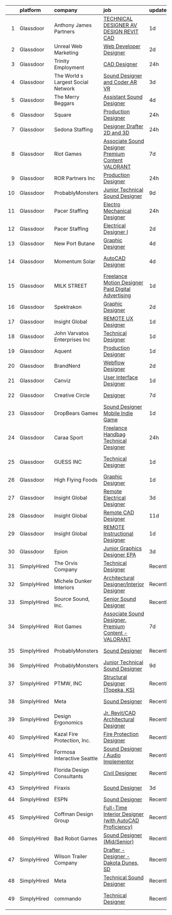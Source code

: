

|    | platform    | company                            | job                                                                                                                                                                                                                                                                                                                                                                                                                                                                                                                                                                                                                                                                                                                                                                                                                                                                                                                                                                       | update_time   | location             |
|---:|:------------|:-----------------------------------|:--------------------------------------------------------------------------------------------------------------------------------------------------------------------------------------------------------------------------------------------------------------------------------------------------------------------------------------------------------------------------------------------------------------------------------------------------------------------------------------------------------------------------------------------------------------------------------------------------------------------------------------------------------------------------------------------------------------------------------------------------------------------------------------------------------------------------------------------------------------------------------------------------------------------------------------------------------------------------|:--------------|:---------------------|
|  1 | Glassdoor   | Anthony James Partners             | [TECHNICAL DESIGNER  AV DESIGN    REVIT   CAD](https://www.glassdoor.com/partner/jobListing.htm?pos=104&ao=1110586&s=58&guid=000001836e4bbca49c8e0fe24a776211&src=GD_JOB_AD&t=SR&vt=w&ea=1&cs=1_3e849c0b&cb=1664002801239&jobListingId=1008156846454&cpc=75B6770C194DCF89&jrtk=3-0-1gdn4nf6gm6qq801-1gdn4nf70i3ag800-4e4ff46551c44c9c--6NYlbfkN0DROSrv34Jk2zQhZijQsDnd00-vWfWRvGJlNk1lx3O-5QfQfbpW_0r-xuzy2v8bRwWw0oGxG2t78MdhC3nOHI-NaeHjZZliCwloy-0CbQbt5uvWw06Fsc-wswcl8olXaKl5kSW5p2vfYg7ckq1YZW2h7bZfy5rgSSg7mekuHgE44keEqzyC49geS7e1C6vRje4KrJLwkBm1zR7OhJ_o-yGD-Og5FZ6GCRyXyXY-jlMmlhKAPY-saJRjmLX8E04gNXPEX6JowYCM9r3d-5lc9EuuthGN_hUI9nK3KYJ1k7r6TAcRbL1oZA6Fyq03KYNnxUHUyudZZZq2S4s242Df1rPi6x49ZENTpjzBDZbkCc-QtB0YYtls9HOymM2dRDk24jyP8XxpUgYKYKjhLUE136G9gopycIORReQe6FEN891ZJ85lf8cL9VE-lIFNP_RM9TCThRGFZDr-bQhF-Vhlk-PtDXYOkb0lirZLw7Bry4L17rHdUJMMuiksmHW1ttJu7POxSNR8tItv5Q%3D%3D)                                                                       | 1d            | Remote               |
|  2 | Glassdoor   | Unreal Web Marketing               | [Web Developer Designer](https://www.glassdoor.com/partner/jobListing.htm?pos=128&ao=1136043&s=58&guid=000001836e4bbca49c8e0fe24a776211&src=GD_JOB_AD&t=SR&vt=w&ea=1&cs=1_9daa598a&cb=1664002801242&jobListingId=1008153476588&jrtk=3-0-1gdn4nf6gm6qq801-1gdn4nf70i3ag800-fbc4c8a434496e6a-)                                                                                                                                                                                                                                                                                                                                                                                                                                                                                                                                                                                                                                                                              | 2d            | Remote               |
|  3 | Glassdoor   | Trinity Employment                 | [CAD Designer](https://www.glassdoor.com/partner/jobListing.htm?pos=110&ao=1110586&s=58&guid=000001836e4bbca49c8e0fe24a776211&src=GD_JOB_AD&t=SR&vt=w&ea=1&cs=1_2cceb676&cb=1664002801240&jobListingId=1008158655455&cpc=FAE5E775D180B2FB&jrtk=3-0-1gdn4nf6gm6qq801-1gdn4nf70i3ag800-e6ca8566b41a3a59--6NYlbfkN0AwzamFFjDVNWrCuB89ejkwiDk4KFYAH9h90TRAHCCsNwZXmUfwxgyuqTeIZDc0Sv2PcSCj_MfN2OqCLA8yOUogZT6ubHa9tIj8kXaA3I55f0EScIxCSnnxOwIk2A0tVDJwzIDhjVQap0-SlJ13vjZSDE3axRJylwFqfabmSzmW_BdAGurKxDt88WodHYkVryLuXj58JMFO_FQ8195oYtAvxTCdaLpr5uK-ZiEfKY0vnSvcFpmV6d-TNXhivNA28HaFutKdsdkraYo35b3xf9vXaEximcJaCNRDSqMK_GCeRV22bVaO7fS4YhCVPWpsxiwS9o3whN1_Umu6hRkmfM_i4GGgRINaxIkgCXOV3aj_vEY_0nirrB2LwFix6mWEj-n9vXsGDJfDORh9RO3F0W2KMToMH8HTCsc0RzfJHuRrPK3n7kF9dWD_7vpNxdHUG50raHgRnIgbLKUeRklwjd2N7eXMpOo3idWYVxElgwoCPgXMMQWDfdwevN3Gmug-PS20jOy6_BmHkZx6WwcV7Y1v_4BMIRGOXJ8%3D)                                                                                     | 24h           | Tulsa, OK            |
|  4 | Glassdoor   | The World s Largest Social Network | [Sound Designer and Coder  AR VR ](https://www.glassdoor.com/partner/jobListing.htm?pos=107&ao=1110586&s=58&guid=000001836e4bbca49c8e0fe24a776211&src=GD_JOB_AD&t=SR&vt=w&ea=1&cs=1_ae64b611&cb=1664002801240&jobListingId=1008152609369&cpc=3DB599BF2F4828F0&jrtk=3-0-1gdn4nf6gm6qq801-1gdn4nf70i3ag800-029dde3cb01d40f9--6NYlbfkN0DSgjPPcnEdvoK3uuxfISLALE6pB1FR7YSHOr_tSg5_QGIhoz_2VqUepdcKLBLI_zTYRTCT7JhMtsmiv5PZwdrfXc8C4oM_RsvOagtdCEtGSYYV8ryZTvSjsACElXiS5yq4SlRNZf23SMXNWOZHNwPA3maQ5tSxRZdryo6dILgpzpOp2QwpDoauLrqMsc6ORQQlrw-T2yCPbOhnuFvi7qciTc6s5MlX6sSzx7F8ZNtj_Rg15WQOeoa0WI9MAkw4rl5hYLMYdgKy-fD_tPltC5weIOz5G0cf3uVBZzZ9RS-G1OLfulQhu0yidj_ay0jFr7aAj4_UYlLQhYTpKTYeTCNyaFZpIX0K3tP_6vDclBsbg6Quh4dXuPwS2gqFE57SDKK8TW7WCzaM_tNvPuT2qjX9mK_Z8xyp8i2XsfmgIr5Z5i6njX7aqT3U-bmPgnxrYQVCAbttCyqtrvbT3aDoyVmPQiPEYGRsgBLPqNxATHd_IX7KZfugdCkfMMw0Yk6tvXxVHj3Mle3jX5sAvIkCjVF1Dh4-y5fTVYWe7aIhfymirpvpboRYYfE7A1sscBN3EOEPzoHqz4w9AMtZZo6a9o55TjMa0awf8iY%3D) | 3d            | Boston, MA           |
|  5 | Glassdoor   | The Merry Beggars                  | [Assistant Sound Designer](https://www.glassdoor.com/partner/jobListing.htm?pos=101&ao=1110586&s=58&guid=000001836e4bbca49c8e0fe24a776211&src=GD_JOB_AD&t=SR&vt=w&ea=1&cs=1_0838e2aa&cb=1664002801239&jobListingId=1008149306143&cpc=F41FEAB56D215062&jrtk=3-0-1gdn4nf6gm6qq801-1gdn4nf70i3ag800-04f00acba78acd55--6NYlbfkN0BBGG9LMNqL16EzDx9S3nKk4b6IwprgSJginr0DZD_oW3LpRtTNiygcE9IfHm5Gb9slpjT-UzFBGnIkfkE5vHD__58gsgAsgjAKlwWhzdKilxMWIOFSNG73XbKSiSbhgd5gieRThxTsLn8DF-uisYywGFmbEBQQBOKMw59W_wQHg9VqHqJ83qLbDEY5qqWKt8o_u-58sHkUTKwMpmnHud_xHx8BOBnz5WLfWks6xNT9nzkrl6hQNTPmSHGSkqPgON5-5rJiNh1x5DKS1uiqYYXfh35cM_V_77CrrbdwssvxV3Gv68APXyUFqW4Wmq664Dpfb-RjLRglplHG5a2YNIGYGOeJF1DwrKNGStt19rHVRDzB1upOqS8ObkYHHkXon_90qYePn2_ZiY93xwTvMzi-FNUPLhfGpqHD4c6PwY5XIyFLhX7wLTl5cUD3auT5LyaTponbj2mD-JcqcknqxOnyzKtsAj_qhz3c0xqzQ_vt5Y2V_gJhICB1IAPPKoJqHCg%3D)                                                                                                         | 4d            | Remote               |
|  6 | Glassdoor   | Square                             | [Production Designer](https://www.glassdoor.com/partner/jobListing.htm?pos=117&ao=1136043&s=58&guid=000001836e4bbca49c8e0fe24a776211&src=GD_JOB_AD&t=SR&vt=w&ea=1&cs=1_be18cdf0&cb=1664002801241&jobListingId=1008158339016&jrtk=3-0-1gdn4nf6gm6qq801-1gdn4nf70i3ag800-50cbdabe5291db5a-)                                                                                                                                                                                                                                                                                                                                                                                                                                                                                                                                                                                                                                                                                 | 24h           | Remote               |
|  7 | Glassdoor   | Sedona Staffing                    | [Designer   Drafter   2D and 3D](https://www.glassdoor.com/partner/jobListing.htm?pos=106&ao=1110586&s=58&guid=000001836e4bbca49c8e0fe24a776211&src=GD_JOB_AD&t=SR&vt=w&cs=1_0a8737fb&cb=1664002801239&jobListingId=1008158663381&cpc=BCC169F53084E245&jrtk=3-0-1gdn4nf6gm6qq801-1gdn4nf70i3ag800-c790cd5fa16e65ce--6NYlbfkN0CTRLmfzwekP9kdn8MCpub2J-dAlmPPu-YzMlOQ6GyTqK4pYVBM3iZCLV_ZmCSmnvXGR5UK_WXCYmkRBhPSj2ckKETHAyd0h31JwcOY4a0yxbo3UAW8Ooejsg9RApnsSDeh__gGDxftBu9eV_40lAdQgDECGeqUoXlmUvWV2vJwk_mozdwOAwYth3YnCEGlFfZggtYSuhYTPL9tcUJira3frFoH6DIpzyMdeKWmwRFMYNGpfhGD_9B9mgCSI0CI5CgW4YbGDPTvAYUuANcOrtqHKYG-5ZUWnIJe-JPdkwj6T2Q1bibp1I4oCxWpvDvP-Kw4odzA3xP9SedBGTKQNSzOGwcqQ27z88Ie2DlPlH_-zjTUVCGngL8rHyHxdvXj6by5SbMHkWL0O4RW1FC0UB-W1mGwGBvwNZ4rj-KJOGVhBGlq3PgA1EsKB_sV8xKqo3x054QHQ_SCCKFFNgxI80Ouz1DGDg_mRREPKtCLanPimw5hOMAKUOUNLR9J70A4g0xGTUpikAxwGeFC3VCQPh2-TeyhyBlxkyZmaCdA-EEDlIs_hcGO7uL_VhOnNhCi9zHMhYWmnPUnLFz00bPUXvWBVIKCu52mNwE%3D)        | 24h           | Dyersville, IA       |
|  8 | Glassdoor   | Riot Games                         | [Associate Sound Designer  Premium Content   VALORANT](https://www.glassdoor.com/partner/jobListing.htm?pos=122&ao=1136043&s=58&guid=000001836e4bbca49c8e0fe24a776211&src=GD_JOB_AD&t=SR&vt=w&ea=1&cs=1_61b29573&cb=1664002801241&jobListingId=1008145203524&jrtk=3-0-1gdn4nf6gm6qq801-1gdn4nf70i3ag800-bf4ac2655378ccc9-)                                                                                                                                                                                                                                                                                                                                                                                                                                                                                                                                                                                                                                                | 7d            | Los Angeles, CA      |
|  9 | Glassdoor   | ROR Partners Inc                   | [Production Designer](https://www.glassdoor.com/partner/jobListing.htm?pos=127&ao=1136043&s=58&guid=000001836e4bbca49c8e0fe24a776211&src=GD_JOB_AD&t=SR&vt=w&ea=1&cs=1_7fa7a388&cb=1664002801241&jobListingId=1008158991693&jrtk=3-0-1gdn4nf6gm6qq801-1gdn4nf70i3ag800-01dcb4ee0b045d03-)                                                                                                                                                                                                                                                                                                                                                                                                                                                                                                                                                                                                                                                                                 | 24h           | Remote               |
| 10 | Glassdoor   | ProbablyMonsters                   | [Junior Technical Sound Designer](https://www.glassdoor.com/partner/jobListing.htm?pos=123&ao=1136043&s=58&guid=000001836e4bbca49c8e0fe24a776211&src=GD_JOB_AD&t=SR&vt=w&cs=1_c3397547&cb=1664002801241&jobListingId=1008140385415&jrtk=3-0-1gdn4nf6gm6qq801-1gdn4nf70i3ag800-f3beb6d3f2e606d8-)                                                                                                                                                                                                                                                                                                                                                                                                                                                                                                                                                                                                                                                                          | 9d            | Bellevue, WA         |
| 11 | Glassdoor   | Pacer Staffing                     | [Electro Mechanical Designer](https://www.glassdoor.com/partner/jobListing.htm?pos=109&ao=1110586&s=58&guid=000001836e4bbca49c8e0fe24a776211&src=GD_JOB_AD&t=SR&vt=w&ea=1&cs=1_e0223ade&cb=1664002801240&jobListingId=1008158748860&cpc=F41FEAB56D215062&jrtk=3-0-1gdn4nf6gm6qq801-1gdn4nf70i3ag800-5480e6e5edee1ddc--6NYlbfkN0C9NbM5eTIyBy5lsQEfjp0LiR4ZnSOO0g4plUqowSZMmwKNhg9sK_ssyMkRY9ssskzKtMRfWjXmsxBIcofZozeNDF712KBaSwPFSAwG3C80rd-Ahe1o7AFpxT354JCQVeZQUaqr8I9br7ybSFJMcNGHvFZPkEsZSIuTX6fJZharD-sK8VrgV9Z90gPpexzbqQUSsvbyuXxRlfjR7N6zYw3_5D7cGRs7P-F_owpLl0YCLCy8gN8dcixk38OVLQN3FSyqMW4ou6BZ8gZXiplnJgV237df3vkJahUgMCZbS4-MkIby136rVETpSNnULCUfZoEy4F2oj_XVTILTfjkZkFDKXvP3IQf3rD3bFCdJgzQRmDX7jArknnUy2v5LhkllCSa0pcfhWdNcRmdVXt-KKnSV26ynBaBrMZuHhwMLg0vTuHDaeqW-lSBvpgKRnwhlas7ryLpX0E4AGtaYSRgc2t9yH4k9_o6jUoF4SbvlelLrwmn9XzlHYQeXF4SXgvMoEzGQ-Uuf1ZCMFcP04JQzs-9ri6V8-AzDnrk%3D)                                                                      | 24h           | Remote               |
| 12 | Glassdoor   | Pacer Staffing                     | [Electrical Designer I](https://www.glassdoor.com/partner/jobListing.htm?pos=113&ao=1110586&s=58&guid=000001836e4bbca49c8e0fe24a776211&src=GD_JOB_AD&t=SR&vt=w&ea=1&cs=1_081e3af7&cb=1664002801241&jobListingId=1008154124955&cpc=8795CF9063CD573D&jrtk=3-0-1gdn4nf6gm6qq801-1gdn4nf70i3ag800-7f35c2d6117e7bd0--6NYlbfkN0C9NbM5eTIyBy5lsQEfjp0LiR4ZnSOO0g4plUqowSZMmwKNhg9sK_ssyMkRY9ssskz72Cly6LOSl-6l6btkIIprbRzMyjfe1uvg5Vg8AzfItYv_nVO4F0QRRWn0PUUkh9uAFavxAnEx6iPiYQTvFP3hzld2kkE8PSi3rZyXPRfZhhZYFweSCu5J8_i79PJneKcDMsMWLwsSCanoQx4Wopz2dm_TErSOAh0L6TjTOPBRWD-WG7VuvNcIA4V3AAMUE5QLXMJDFtelAn8Pfx92t9adekes8jjEBPYXUqeMVuPSL7JoUxfw4PVU_I7eFuoaFRwVrtr8Y14ApdQAkkBUTN7XcCILfcC6zkxwZF_dspUtsfu0nFDtwVwSJdPCI3PIatoJIJG3XWdjeXyoHejPw65kgFGWzpQIPdr17qECBlQbc-Lbb3S2M5ZgK_oY187vbPwYAgSX-7ci4QmRaUrCMbE5bKwDCmZg7ANFLDSntezdzfJ8MJJZ5qxPHlcuvpkuwLhuExM-ngzQIg%3D%3D)                                                                                              | 2d            | Remote               |
| 13 | Glassdoor   | New Port Butane                    | [Graphic Designer](https://www.glassdoor.com/partner/jobListing.htm?pos=126&ao=1136043&s=58&guid=000001836e4bbca49c8e0fe24a776211&src=GD_JOB_AD&t=SR&vt=w&ea=1&cs=1_995dc7b3&cb=1664002801241&jobListingId=1008148564832&jrtk=3-0-1gdn4nf6gm6qq801-1gdn4nf70i3ag800-ed0a095b6bbd8822-)                                                                                                                                                                                                                                                                                                                                                                                                                                                                                                                                                                                                                                                                                    | 4d            | Remote               |
| 14 | Glassdoor   | Momentum Solar                     | [AutoCAD Designer](https://www.glassdoor.com/partner/jobListing.htm?pos=124&ao=1136043&s=58&guid=000001836e4bbca49c8e0fe24a776211&src=GD_JOB_AD&t=SR&vt=w&ea=1&cs=1_90258079&cb=1664002801241&jobListingId=1008149250207&jrtk=3-0-1gdn4nf6gm6qq801-1gdn4nf70i3ag800-1340cbed51db2f77-)                                                                                                                                                                                                                                                                                                                                                                                                                                                                                                                                                                                                                                                                                    | 4d            | South Plainfield, NJ |
| 15 | Glassdoor   | MILK STREET                        | [Freelance Motion Designer   Paid Digital Advertising](https://www.glassdoor.com/partner/jobListing.htm?pos=129&ao=1136043&s=58&guid=000001836e4bbca49c8e0fe24a776211&src=GD_JOB_AD&t=SR&vt=w&ea=1&cs=1_7dc379c2&cb=1664002801242&jobListingId=1008157028595&jrtk=3-0-1gdn4nf6gm6qq801-1gdn4nf70i3ag800-220a59a81a442a5d-)                                                                                                                                                                                                                                                                                                                                                                                                                                                                                                                                                                                                                                                | 1d            | Remote               |
| 16 | Glassdoor   | Spektrakon                         | [Graphic Designer](https://www.glassdoor.com/partner/jobListing.htm?pos=119&ao=1136043&s=58&guid=000001836e4bbca49c8e0fe24a776211&src=GD_JOB_AD&t=SR&vt=w&ea=1&cs=1_ab98979e&cb=1664002801241&jobListingId=1008153862683&jrtk=3-0-1gdn4nf6gm6qq801-1gdn4nf70i3ag800-c6a598d1e84fb4d0-)                                                                                                                                                                                                                                                                                                                                                                                                                                                                                                                                                                                                                                                                                    | 2d            | Remote               |
| 17 | Glassdoor   | Insight Global                     | [REMOTE UX Designer](https://www.glassdoor.com/partner/jobListing.htm?pos=114&ao=1110586&s=58&guid=000001836e4bbca49c8e0fe24a776211&src=GD_JOB_AD&t=SR&vt=w&cs=1_6f891f91&cb=1664002801240&jobListingId=1008157144864&cpc=F41FEAB56D215062&jrtk=3-0-1gdn4nf6gm6qq801-1gdn4nf70i3ag800-e5080ac9411db9af--6NYlbfkN0BKkHZu3wF05EeDimN_p6sYpKCMArvwa95YdH7UpkaBCqc7l59Erwqcixt931O1fe94lGwq-t5OIjptgOL-R2GrKJUkOLF82iaCFw0yIa2IY1caAKxeq3KE21sOOrYipf8BEy0TofgjWOTilzimnE0jmZXuI_NzjUo_jE_n10ZqPGODQMaySWZMFnm3ew4PpyDhRI7JoUzgpujpTTsMUVwIj86bIFkBqNNYciRuklWk8mFM0qWfhcU3klcvgSYZMsdBAlpp6sHIZJPvIyVXNHVS8pnmf6hr6v_DDPQhUaZOsy0fz6uP78odHud_IJQhBz2d989YjnEoaBO-GrMCTnQM1R89eTGo3mRVXGqquIDbY9Lx2tlUF_eITV6zRSSLdKUa4a22D1s51VCgr1Q1RTSQW0fD3hWnPv_iDJzCy20SAPzjAIa9Ae2SrCuuHlfqAwCOYz0GgGOKOnjpob9g_Ey9WCj1nYpMn99dMYbqgJJdLlPU7zHxNS3J)                                                                                                                                  | 1d            | Hartford, CT         |
| 18 | Glassdoor   | John Varvatos Enterprises Inc      | [Technical Designer](https://www.glassdoor.com/partner/jobListing.htm?pos=130&ao=1136043&s=58&guid=000001836e4bbca49c8e0fe24a776211&src=GD_JOB_AD&t=SR&vt=w&ea=1&cs=1_e6888b24&cb=1664002801242&jobListingId=1008157414549&jrtk=3-0-1gdn4nf6gm6qq801-1gdn4nf70i3ag800-2f8957521d52ef22-)                                                                                                                                                                                                                                                                                                                                                                                                                                                                                                                                                                                                                                                                                  | 1d            | New York, NY         |
| 19 | Glassdoor   | Aquent                             | [Production Designer](https://www.glassdoor.com/partner/jobListing.htm?pos=112&ao=1110586&s=58&guid=000001836e4bbca49c8e0fe24a776211&src=GD_JOB_AD&t=SR&vt=w&cs=1_d4331e35&cb=1664002801240&jobListingId=1008156603561&cpc=3BA4CE39D5B5DEF5&jrtk=3-0-1gdn4nf6gm6qq801-1gdn4nf70i3ag800-75a61709ff0ea94b--6NYlbfkN0DMrcEu7yrtATojKJA7cEzGQ3FdRGWLh0CZQInL4ECGI9gD0Wolx9R2EDT7B77c2cRqLkgWUoMLCGYAR0iGlWqhdIV3dY9XgsevOilVVt_0Ac1N9neY_i0pAwjEsOxmYj-7eeI3S5HQlztzZQh5zqwb8TvpQFHH8cLZ7kDRq_b1zf83MVqif4nhFWUQDwEeYgdVdsVk0Al2EiKzYAt6K1wStFBKGx5InKAEaJqn_JDAM2Sia53a8piZjZhn1fxnSjFolG7wuUyvy7r0fJeD-O4vlxUjACoRZgAcWP9gaP89ewhmpm-qSFBWJ4XeTbn3iBPhBsORurRVS4NFLwZ_8N1ao3L9SDr0ocjFR0JlEFgsvfPL_axYqJxeTZmQQs2teNyaNiHyJpOagfOA87GhPIloVWtSMdAKV78AnSiSG-8NeOT2eoq_wHaRUDGw9Z8aZG0dJJfHaui-qSjiilmotgDP24GyVjsMf5Y%3D)                                                                                                                                                   | 1d            | Remote               |
| 20 | Glassdoor   | BrandNerd                          | [Webflow Designer](https://www.glassdoor.com/partner/jobListing.htm?pos=125&ao=1136043&s=58&guid=000001836e4bbca49c8e0fe24a776211&src=GD_JOB_AD&t=SR&vt=w&ea=1&cs=1_38178237&cb=1664002801241&jobListingId=1008153927569&jrtk=3-0-1gdn4nf6gm6qq801-1gdn4nf70i3ag800-80d20f0a506c9453-)                                                                                                                                                                                                                                                                                                                                                                                                                                                                                                                                                                                                                                                                                    | 2d            | Remote               |
| 21 | Glassdoor   | Canviz                             | [User Interface Designer](https://www.glassdoor.com/partner/jobListing.htm?pos=105&ao=1110586&s=58&guid=000001836e4bbca49c8e0fe24a776211&src=GD_JOB_AD&t=SR&vt=w&ea=1&cs=1_3b94867e&cb=1664002801239&jobListingId=1008156531493&cpc=8795CF9063CD573D&jrtk=3-0-1gdn4nf6gm6qq801-1gdn4nf70i3ag800-e3d87cbb2114de86--6NYlbfkN0DX7ti5SU9yT3J6w632BGO7shSuqcoMAB-r1rtnlJAMBSScCSDe78er_gZzmOYcJuZ6VlrD61do1h8BelTQAhPGiPBL_XHDa1qsdgV-Wu770iI7DpZuP0joPJx_a6i9ko-yT13_09GOCfitFtYQ90aklM2vDU5RT5arQYr_lHNJgxvAJ9wIUKHnHRMA_n2a16f1bFx8SeioV-GWDrBmdeVJtX18azWUOsiGH8hPsV7zpg8wl0XPsReUMvZN_mTH0ZR2G0wqV2Mu1Y6-KulQjtTFuH0kRSKmGic1V8d-nxhZ32SwSY8nyjPVwxsSrdoWhSmvb7GBs67j_hWtqdWmEaQlIVxqhn7qBcBMKTIiXj4H78y6sSaTHNgN4aP9LJl56We_cleBKRAtKzTodzpNdQQhGJ7ZLvJET6AXhgfDp8iG1T81FOSpvKPto6dA-k5Qm18qoNiL00EXUa_xxVf7eRLRm0OGBKHS1B-ehudZn8j3H4WgRk-h7gEGwLoML3gMoIic7-1PIpJVnQ%3D%3D)                                                                                            | 1d            | Remote               |
| 22 | Glassdoor   | Creative Circle                    | [Designer](https://www.glassdoor.com/partner/jobListing.htm?pos=108&ao=1110586&s=58&guid=000001836e4bbca49c8e0fe24a776211&src=GD_JOB_AD&t=SR&vt=w&cs=1_18153104&cb=1664002801240&jobListingId=1008144517331&cpc=B101C867B3EF2D75&jrtk=3-0-1gdn4nf6gm6qq801-1gdn4nf70i3ag800-fc54090f1401c515--6NYlbfkN0BPwlZa85gbT4Q3XYQoU_uQn0Qmw9zd_9UNfmcwtqAVud1yvyq1Z4UAlx1bxhDUi3LuBVMTbjX0iXwlY34hshWzzSRRQONS3DELZ3xug_J0ozEyb-xHnRLHQWafC19QhdP-pm04OE-k2zgVk33kqqqpi33IU5I47UU3bwS5585UYB-f4u-uUB8QSANp-QGnqfxSWosCmzxQREyk2LnB2fnHlHyYhBXezlLAwRl73h3Z630kAbWGzpk0vrWXE6jqgwuRv0XUH8ZpKRtFH-mPnycYCsg82Q6wci6zfgYfr30q_l6MG3Woh01XA1hqrbhrCJwnUplWAarFIaBX77MCcz-vjnpDhQuTpdCKBReLzDu1VqNAnRF2FtGPRIg1M7x6IWHH75zJPMQhsMsnhOxXMSHOhpY5DAZ3hWdZrHA6lEXawDkDqiji9_MjBzryujWmeTxECbPxY0Qvl0RGJ1J_cpf1W4EbURBwmmKOuwhdeMISmPMEVQ1NmS7JhKTnVx1PbXGVCw_3CtUs0AscrMTk9yc9)                                                                                                            | 7d            | Menlo Park, CA       |
| 23 | Glassdoor   | DropBears Games                    | [Sound Designer  Mobile Indie Game ](https://www.glassdoor.com/partner/jobListing.htm?pos=102&ao=1110586&s=58&guid=000001836e4bbca49c8e0fe24a776211&src=GD_JOB_AD&t=SR&vt=w&ea=1&cs=1_86c18398&cb=1664002801239&jobListingId=1008156551199&cpc=444700D72F2ECBCE&jrtk=3-0-1gdn4nf6gm6qq801-1gdn4nf70i3ag800-e000485cd2db04a3--6NYlbfkN0BTy4Vq3kUv-8E8fBOrhZt-7WJQYqv7u2ur6JnxlE7nq_aQtV-qQ9P-F7lfPTExQCKIpCDlC4Am6tHb_XRGt3gN7hT3WEgRAVy-FWbT6GMcuzzJyiehWziTD0BOpU5s7cYKhcVCjcXptGenQlmHgNO3sYwXqL00uzQ3FsSP0D0dv4eATvGQvuKlxq8S9MCSY2YIf7nd5DgyhsVntSdwX-3zMtD9pMhowvLKhLUC8XplzQAfg8Jn4hGT45eTY2sISqi90E3pk9wghlgK97b2AjMheJgQVH4TclmpsXtVMVx_RmOUccTZUCjOudd9ZhhJHI_e-GFqnPOcR4XGTKlqxL688b7nF4aNgeJRKmQjxxc6HXx3LDVqjnrtIgEQjcideJM06_eSmvTmyYu5guNVK56ZO1fwhSWtwIyrrtYnq-R6nQ_861I12Sp7c1c1fxTr5bR091bBCSxFHI0aYHVbZV-eMlE4IB5gWnp8PDNgHD5n2wPdzR3et18aCcyFtFTazUsoRpHXhkhi2ARbeev4piMr)                                                                             | 1d            | Remote               |
| 24 | Glassdoor   | Caraa Sport                        | [Freelance Handbag Technical Designer](https://www.glassdoor.com/partner/jobListing.htm?pos=103&ao=1110586&s=58&guid=000001836e4bbca49c8e0fe24a776211&src=GD_JOB_AD&t=SR&vt=w&ea=1&cs=1_63e7830b&cb=1664002801239&jobListingId=1008158545074&cpc=01657B10174A43CF&jrtk=3-0-1gdn4nf6gm6qq801-1gdn4nf70i3ag800-147fb6be78e8cdea--6NYlbfkN0BKI1D9Di4JUmaWSlprJZp2QiygpNTfhFcTQDxu-IUMIueuQsIO9BY7FQFzoFjnToYW3u2XfNBy6oI-oOWu7o2nwcHismEdvPyVw3jTDmldSQ_BYZykVbOYWItnPFMwhq0r0E2H-iSJVMR0U8235tBRzpKi9TwisfEgMPjDwa20vMgyigaQZL_7LouNkJHp6WPSwRrO7w63u_h6icl7x30VyEGlz95I6zk8Y5MC9zq9zmjblHqVis8GCmrhVrMDbyREglPIqRwCECUn93ZrzPMSn03SWMNMT6e2VbdD6gK8sOFFAIHLrq1Anpmez58UePXSJtDOgJkm_VQuXZeEQWctG_f4rfZK7VlHsdFyvLjdDewOz65v0Qole5uAWO_BCkotRdXmprUDxdRI_jG4BoS6kNXf3y0_63klie_EJpe60udbbLRZxV21C_EEL6p3u4zPQOA3QbQkjjW-QvggGxyxXOKdvr4JcjfgJJOWoa_jJy19afP4R_jr75W6bRa_MfUrkJFAiPyjVg%3D%3D)                                                                               | 24h           | New York, NY         |
| 25 | Glassdoor   | GUESS   INC                        | [Technical Designer](https://www.glassdoor.com/partner/jobListing.htm?pos=120&ao=1136043&s=58&guid=000001836e4bbca49c8e0fe24a776211&src=GD_JOB_AD&t=SR&vt=w&cs=1_66231c6f&cb=1664002801241&jobListingId=1008156970188&jrtk=3-0-1gdn4nf6gm6qq801-1gdn4nf70i3ag800-76e42caffd57fd27-)                                                                                                                                                                                                                                                                                                                                                                                                                                                                                                                                                                                                                                                                                       | 1d            | Los Angeles, CA      |
| 26 | Glassdoor   | High Flying Foods                  | [Graphic Designer](https://www.glassdoor.com/partner/jobListing.htm?pos=118&ao=1136043&s=58&guid=000001836e4bbca49c8e0fe24a776211&src=GD_JOB_AD&t=SR&vt=w&ea=1&cs=1_65d93c49&cb=1664002801241&jobListingId=1008157586409&jrtk=3-0-1gdn4nf6gm6qq801-1gdn4nf70i3ag800-558ecb6d751433df-)                                                                                                                                                                                                                                                                                                                                                                                                                                                                                                                                                                                                                                                                                    | 1d            | Remote               |
| 27 | Glassdoor   | Insight Global                     | [Remote Electrical Designer](https://www.glassdoor.com/partner/jobListing.htm?pos=115&ao=1110586&s=58&guid=000001836e4bbca49c8e0fe24a776211&src=GD_JOB_AD&t=SR&vt=w&cs=1_88d7f191&cb=1664002801240&jobListingId=1008151317891&cpc=AC285F3A3ECA6BB0&jrtk=3-0-1gdn4nf6gm6qq801-1gdn4nf70i3ag800-87b368d2a9205a88--6NYlbfkN0BKkHZu3wF05EeDimN_p6sYpKCMArvwa95YdH7UpkaBCqc7l59Erwqcyfr5yR1Dunj7ZEfGu70fmjFZmkdjjs9aQBRN7FBSSaFhytYm4__JVamKConXjilRBRpBTL1r5dlRP5YX14JUE8ZoXLZWx0IeWRiUjL50U7jNb5fdRgOfEaNUkf0lzJPCqg2la2E43K_QUprWlQkCLv0WFQAQ_9KAZ-pr4JKmALFgrZeTpWTFecglNX0dZQ21urudKPRBKeb-ELLS7eZTOcOJmeHTwj7yMCAHqzbJ85r9CrydQas2tQEOgQVcmK5dsoj_A1biu9U9kwlkjaUmhpR5oAChLAwlUEqq6vuo9LelNt4Yx9O9pVXxz5LQH5dbskxbphRCLk1-Ftl9RbdLlRL0V478b7KXqbJVntTy4IGPtkvX7xiJ-g3pNkKKdrkjp1iHMSqIB3OzRPSRZrDMIYMOqAfcS-5hZkHmmbA9hmjK2qWjzZaXBCw2WWoPXBO5)                                                                                                                          | 3d            | Chicago, IL          |
| 28 | Glassdoor   | Insight Global                     | [Remote CAD Designer](https://www.glassdoor.com/partner/jobListing.htm?pos=111&ao=1110586&s=58&guid=000001836e4bbca49c8e0fe24a776211&src=GD_JOB_AD&t=SR&vt=w&ea=1&cs=1_8b7f5b58&cb=1664002801240&jobListingId=1008134159489&cpc=3BA4CE39D5B5DEF5&jrtk=3-0-1gdn4nf6gm6qq801-1gdn4nf70i3ag800-a114e297f87a6d9d--6NYlbfkN0BKkHZu3wF05EeDimN_p6sYpKCMArvwa95YdH7UpkaBCi52Bcb3JNt3gbZrKB95T4YpV4JprUwM8rDD56HbhILAn1HwBsM6AXzWfV6dcx6xmrwGr3nK5NwXm9DLqCPnBUYyjLpo0L1Oh0YzB1gX9OJutuZqcg_27RWv7hYirQ061N4wrRdjyLUHkBti-qswQdVhFscizSufIfJXRvQ95dpQxpdpwsZReZlNSbL3-_UPBNfrj_Wx7RUGH-FXcO3gK9gjOiZHDouBOx17kfPPgLg0EHG5KIHR1WDhktuPAh4fXfku7R5rJlT3vRFwYY1DMDAp7lql3nYtg71L1A1NB5L5bazbmzUDi9WFWLgMJREfo-urXv8aAW9s62I6RQs3OjWWjsHJy9w6fn9YUjJCUdF2yuJ4vMWq4siAXESrGoVzA-VUmQP3peKuF6NSABP2cPPHQFBSl0oQohGPKFFNpdJrkznmJ-ErepoIxQLUjoGFC1dVosnYhdoUrL4ysSPEftWPtcWthUKb5w%3D%3D)                                                                                                | 11d           | Remote               |
| 29 | Glassdoor   | Insight Global                     | [REMOTE Instructional Designer](https://www.glassdoor.com/partner/jobListing.htm?pos=116&ao=1110586&s=58&guid=000001836e4bbca49c8e0fe24a776211&src=GD_JOB_AD&t=SR&vt=w&cs=1_e0a264b5&cb=1664002801241&jobListingId=1008156941048&jrtk=3-0-1gdn4nf6gm6qq801-1gdn4nf70i3ag800-bf868c9d17ca9421--6NYlbfkN0BKkHZu3wF05EeDimN_p6sYpKCMArvwa95YdH7UpkaBCqc7l59ErwqckuY2mdxreX0uZjJZfgnJnast669-zYoK42kCavwKurns83ZLoYkIIOp2Dk9S9TAHe3OxVbgWE5xe-VRi_GPwzfYI--v2INlXhVNfZT_0EToOGZVj91IpMF9FHFB7Syk40Qn5-OHsp0WPCm16RpvKKQ7yyTLvPErN26a3lFGV-WlXsGPayPh-0rkuFm-MyVMNT5CYaPVQ0YqS7q5_4PbX4i88GSxRHrHGZpqTNZO9ml5qAAArJfRj9eaMxiCKRy4eBp77xB1-xufy8w2Bt87wBv2Xe9z6XSvgLuNstVrFJKLm2jGG9i_hinHUheXUClKJ57ni60H4s6idz6TEYUcskDr3jHyH4xwgrk_hbpgciOfNflQfn118mfGGc1Ax9yK16PbJC6mbOi5hUzwlJ8xX6f6HSb9ywfMzBheATLHLCV17MggrsTiXe-9cSWWNEDkA)                                                                                                                                            | 1d            | Herndon, VA          |
| 30 | Glassdoor   | Epion                              | [Junior Graphics Designer   EPA](https://www.glassdoor.com/partner/jobListing.htm?pos=121&ao=1136043&s=58&guid=000001836e4bbca49c8e0fe24a776211&src=GD_JOB_AD&t=SR&vt=w&ea=1&cs=1_ed62a37b&cb=1664002801241&jobListingId=1008151556127&jrtk=3-0-1gdn4nf6gm6qq801-1gdn4nf70i3ag800-514c94be094b6f47-)                                                                                                                                                                                                                                                                                                                                                                                                                                                                                                                                                                                                                                                                      | 3d            | Remote               |
| 31 | SimplyHired | The Orvis Company                  | [Technical Designer](https://www.simplyhired.com/job/-EOh_rgpofFXHgjkYRUwYlGKvpdiKz_C55m2obCUFrICcrUomwWTuA?q=technical+sound+designer)                                                                                                                                                                                                                                                                                                                                                                                                                                                                                                                                                                                                                                                                                                                                                                                                                                   | Recently      | Sunderland, VT       |
| 32 | SimplyHired | Michele Dunker Interiors           | [Architectural Designer/Interior Designer](https://www.simplyhired.com/job/uDZ1Uqr1SDUoachiJ2OJjx2UsJW1pAkh3GuVjip16ZWjcGHRRfCXWg?q=technical+sound+designer)                                                                                                                                                                                                                                                                                                                                                                                                                                                                                                                                                                                                                                                                                                                                                                                                             | Recently      | Logan, UT            |
| 33 | SimplyHired | Source Sound, Inc.                 | [Senior Sound Designer](https://www.simplyhired.com/job/mw3datBFZnSnzm3SFniNFlYC60OHbjYX1kgvM61bk-lO-0QBaaabnQ?q=technical+sound+designer)                                                                                                                                                                                                                                                                                                                                                                                                                                                                                                                                                                                                                                                                                                                                                                                                                                | Recently      | Remote               |
| 34 | SimplyHired | Riot Games                         | [Associate Sound Designer, Premium Content - VALORANT](https://www.simplyhired.com/job/gJwmeOxVBaqaD6KmYSRxxawueqYT0SFmiBJg6tbjIOqXQ4QbSQI2xw?q=technical+sound+designer)                                                                                                                                                                                                                                                                                                                                                                                                                                                                                                                                                                                                                                                                                                                                                                                                 | 7d            | Los Angeles, CA      |
| 35 | SimplyHired | ProbablyMonsters                   | [Sound Designer](https://www.simplyhired.com/job/xVZJO_x3JeDs2LzkkChu67VPgLeiK5h9tRK2JmP1MyniH3CkM-Yu_A?q=technical+sound+designer)                                                                                                                                                                                                                                                                                                                                                                                                                                                                                                                                                                                                                                                                                                                                                                                                                                       | Recently      | Bellevue, WA         |
| 36 | SimplyHired | ProbablyMonsters                   | [Junior Technical Sound Designer](https://www.simplyhired.com/job/Rq95aPmomIyfVWqfjVxazdr_44OSGAoLyALkpPwe_rznM4xUUfJIww?q=technical+sound+designer)                                                                                                                                                                                                                                                                                                                                                                                                                                                                                                                                                                                                                                                                                                                                                                                                                      | 9d            | Bellevue, WA         |
| 37 | SimplyHired | PTMW, INC                          | [Structural Designer (Topeka, KS)](https://www.simplyhired.com/job/MrdjExK9ykZPpacRp83kQUCzM_hydRxvuwohmfBTZA14qZ5FtyDnEg?q=technical+sound+designer)                                                                                                                                                                                                                                                                                                                                                                                                                                                                                                                                                                                                                                                                                                                                                                                                                     | Recently      | Topeka, KS           |
| 38 | SimplyHired | Meta                               | [Sound Designer](https://www.simplyhired.com/job/B9jC5ZTtxgxvAo0pHZYEFQSV4L3HIbn0ieWkkGRZxYJtVOoKOsaAXg?q=technical+sound+designer)                                                                                                                                                                                                                                                                                                                                                                                                                                                                                                                                                                                                                                                                                                                                                                                                                                       | Recently      | Remote +3 locations  |
| 39 | SimplyHired | Design Ergonomics                  | [Jr. Revit/CAD Architectural Designer](https://www.simplyhired.com/job/vALSwbc074iJ6CuqZVpoNo7oxSbm0chbGHQEoIWHTRW4m4zjbnB2iA?q=technical+sound+designer)                                                                                                                                                                                                                                                                                                                                                                                                                                                                                                                                                                                                                                                                                                                                                                                                                 | Recently      | Fall River, MA       |
| 40 | SimplyHired | Kazal Fire Protection, Inc.        | [Fire Protection Designer](https://www.simplyhired.com/job/Q1dex7tsETJdCpyGTi2pJ3hAmarCmHZ8pckYRk6idfy2Qmg3shUp5g?q=technical+sound+designer)                                                                                                                                                                                                                                                                                                                                                                                                                                                                                                                                                                                                                                                                                                                                                                                                                             | Recently      | Tucson, AZ           |
| 41 | SimplyHired | Formosa Interactive Seattle        | [Sound Designer / Audio Implementor](https://www.simplyhired.com/job/vlF4rzpIgemNyADbSUoWC36FtYYh2ouWspqfTFtuxzveh07-6RCwmg?q=technical+sound+designer)                                                                                                                                                                                                                                                                                                                                                                                                                                                                                                                                                                                                                                                                                                                                                                                                                   | Recently      | Seattle, WA          |
| 42 | SimplyHired | Florida Design Consultants         | [Civil Designer](https://www.simplyhired.com/job/hjCpgY7MS_G9aLX5pCdItyi0GfVAeUnYVQk8MXJQwxsA8YABEBhpmw?q=technical+sound+designer)                                                                                                                                                                                                                                                                                                                                                                                                                                                                                                                                                                                                                                                                                                                                                                                                                                       | Recently      | Land O' Lakes, FL    |
| 43 | SimplyHired | Firaxis                            | [Sound Designer](https://www.simplyhired.com/job/6bayaxdkIxyXpDPD0fQ2JWKlxCzNkrJBulhqCT7tkE9T5bFBvngAcg?q=technical+sound+designer)                                                                                                                                                                                                                                                                                                                                                                                                                                                                                                                                                                                                                                                                                                                                                                                                                                       | 3d            | Baltimore, MD        |
| 44 | SimplyHired | ESPN                               | [Sound Designer](https://www.simplyhired.com/job/-pQTL77CSRSoogkAPIImoniIHQxPXM21wAqOE09JhGOiN3sPS6ZjRg?q=technical+sound+designer)                                                                                                                                                                                                                                                                                                                                                                                                                                                                                                                                                                                                                                                                                                                                                                                                                                       | Recently      | Bristol, CT          |
| 45 | SimplyHired | Coffman Design Group               | [Full-Time Interior Designer (with AutoCAD Proficiency)](https://www.simplyhired.com/job/Xx7hJsbn6OIObeoohRD70Y4VdH0y_sC279UDSdlsem1MGWNh8Uj_rg?q=technical+sound+designer)                                                                                                                                                                                                                                                                                                                                                                                                                                                                                                                                                                                                                                                                                                                                                                                               | Recently      | Naples, FL           |
| 46 | SimplyHired | Bad Robot Games                    | [Sound Designer (Mid/Senior)](https://www.simplyhired.com/job/5k7lNxd5mPx4SDP11_bQMCoaI3zXskx9LCyK6sAv6bc57TMyAoaPVQ?q=technical+sound+designer)                                                                                                                                                                                                                                                                                                                                                                                                                                                                                                                                                                                                                                                                                                                                                                                                                          | Recently      | Santa Monica, CA     |
| 47 | SimplyHired | Wilson Trailer Company             | [Drafter - Designer - Dakota Dunes, SD](https://www.simplyhired.com/job/HB_-1N4xC3bKeC4ilyijGRphhSFOqz7SQDTFRn-DRHyuQoL8v1iZEw?q=technical+sound+designer)                                                                                                                                                                                                                                                                                                                                                                                                                                                                                                                                                                                                                                                                                                                                                                                                                | Recently      | Dakota Dunes, SD     |
| 48 | SimplyHired | Meta                               | [Technical Sound Designer](https://www.simplyhired.com/job/HzHqjS6HBEu7xBoHj3MDO5apqWBDfkdU-fNWFoeJ_RIwGg4dACDkfg?q=technical+sound+designer)                                                                                                                                                                                                                                                                                                                                                                                                                                                                                                                                                                                                                                                                                                                                                                                                                             | Recently      | Remote               |
| 49 | SimplyHired | commando                           | [Technical Designer](https://www.simplyhired.com/job/51kjM_X2Joa2UeqZYZubaOo3Z4hdTvxhA_jcIgjlcQs1zII5KGddug?q=technical+sound+designer)                                                                                                                                                                                                                                                                                                                                                                                                                                                                                                                                                                                                                                                                                                                                                                                                                                   | Recently      | South Burlington, VT |